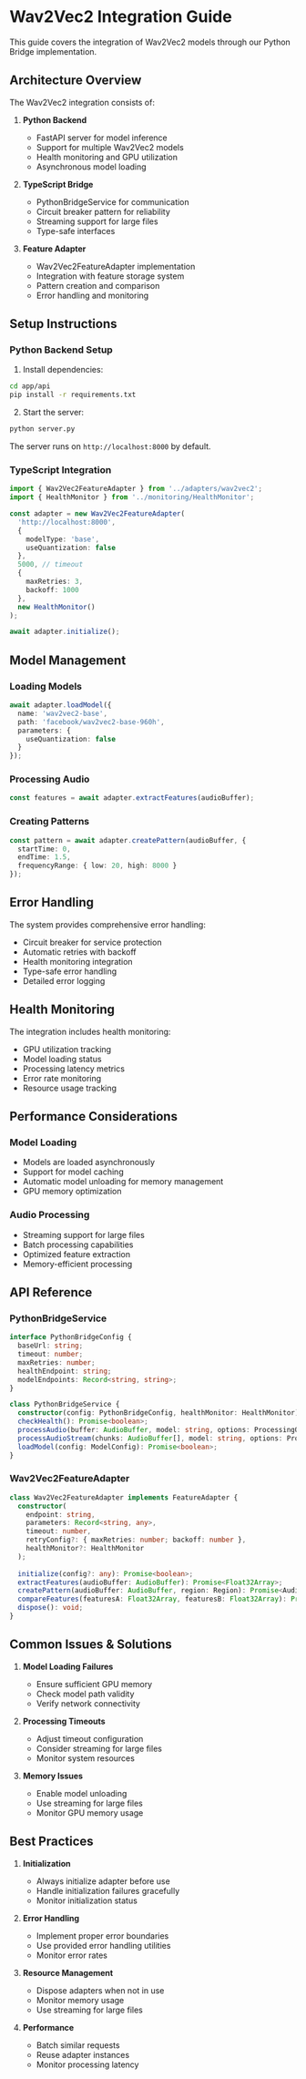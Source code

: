 # Wav2Vec2 Integration Guide

This guide covers the integration of Wav2Vec2 models through our Python Bridge implementation.

## Architecture Overview

The Wav2Vec2 integration consists of:

1. **Python Backend**
   - FastAPI server for model inference
   - Support for multiple Wav2Vec2 models
   - Health monitoring and GPU utilization
   - Asynchronous model loading

2. **TypeScript Bridge**
   - PythonBridgeService for communication
   - Circuit breaker pattern for reliability
   - Streaming support for large files
   - Type-safe interfaces

3. **Feature Adapter**
   - Wav2Vec2FeatureAdapter implementation
   - Integration with feature storage system
   - Pattern creation and comparison
   - Error handling and monitoring

## Setup Instructions

### Python Backend Setup

1. Install dependencies:
```bash
cd app/api
pip install -r requirements.txt
```

2. Start the server:
```bash
python server.py
```

The server runs on `http://localhost:8000` by default.

### TypeScript Integration

```typescript
import { Wav2Vec2FeatureAdapter } from '../adapters/wav2vec2';
import { HealthMonitor } from '../monitoring/HealthMonitor';

const adapter = new Wav2Vec2FeatureAdapter(
  'http://localhost:8000',
  {
    modelType: 'base',
    useQuantization: false
  },
  5000, // timeout
  {
    maxRetries: 3,
    backoff: 1000
  },
  new HealthMonitor()
);

await adapter.initialize();
```

## Model Management

### Loading Models

```typescript
await adapter.loadModel({
  name: 'wav2vec2-base',
  path: 'facebook/wav2vec2-base-960h',
  parameters: {
    useQuantization: false
  }
});
```

### Processing Audio

```typescript
const features = await adapter.extractFeatures(audioBuffer);
```

### Creating Patterns

```typescript
const pattern = await adapter.createPattern(audioBuffer, {
  startTime: 0,
  endTime: 1.5,
  frequencyRange: { low: 20, high: 8000 }
});
```

## Error Handling

The system provides comprehensive error handling:

- Circuit breaker for service protection
- Automatic retries with backoff
- Health monitoring integration
- Type-safe error handling
- Detailed error logging

## Health Monitoring

The integration includes health monitoring:

- GPU utilization tracking
- Model loading status
- Processing latency metrics
- Error rate monitoring
- Resource usage tracking

## Performance Considerations

### Model Loading

- Models are loaded asynchronously
- Support for model caching
- Automatic model unloading for memory management
- GPU memory optimization

### Audio Processing

- Streaming support for large files
- Batch processing capabilities
- Optimized feature extraction
- Memory-efficient processing

## API Reference

### PythonBridgeService

```typescript
interface PythonBridgeConfig {
  baseUrl: string;
  timeout: number;
  maxRetries: number;
  healthEndpoint: string;
  modelEndpoints: Record<string, string>;
}

class PythonBridgeService {
  constructor(config: PythonBridgeConfig, healthMonitor: HealthMonitor);
  checkHealth(): Promise<boolean>;
  processAudio(buffer: AudioBuffer, model: string, options: ProcessingOptions): Promise<Float32Array>;
  processAudioStream(chunks: AudioBuffer[], model: string, options: ProcessingOptions): Promise<Float32Array[]>;
  loadModel(config: ModelConfig): Promise<boolean>;
}
```

### Wav2Vec2FeatureAdapter

```typescript
class Wav2Vec2FeatureAdapter implements FeatureAdapter {
  constructor(
    endpoint: string,
    parameters: Record<string, any>,
    timeout: number,
    retryConfig?: { maxRetries: number; backoff: number },
    healthMonitor?: HealthMonitor
  );
  
  initialize(config?: any): Promise<boolean>;
  extractFeatures(audioBuffer: AudioBuffer): Promise<Float32Array>;
  createPattern(audioBuffer: AudioBuffer, region: Region): Promise<AudioPattern>;
  compareFeatures(featuresA: Float32Array, featuresB: Float32Array): Promise<number>;
  dispose(): void;
}
```

## Common Issues & Solutions

1. **Model Loading Failures**
   - Ensure sufficient GPU memory
   - Check model path validity
   - Verify network connectivity

2. **Processing Timeouts**
   - Adjust timeout configuration
   - Consider streaming for large files
   - Monitor system resources

3. **Memory Issues**
   - Enable model unloading
   - Use streaming for large files
   - Monitor GPU memory usage

## Best Practices

1. **Initialization**
   - Always initialize adapter before use
   - Handle initialization failures gracefully
   - Monitor initialization status

2. **Error Handling**
   - Implement proper error boundaries
   - Use provided error handling utilities
   - Monitor error rates

3. **Resource Management**
   - Dispose adapters when not in use
   - Monitor memory usage
   - Use streaming for large files

4. **Performance**
   - Batch similar requests
   - Reuse adapter instances
   - Monitor processing latency
